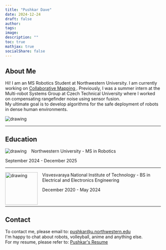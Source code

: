 ```yaml
---
title: "Pushkar Dave"
date: 2024-12-24
draft: false
author: 
tags:
image: 
description: ""
toc: true
mathjax: true
socialShare: false
---
```

## About Me


<aside class="aboutImg">
    <div class="aboutImg-content">
        <p align="left">
            Hi! I am an MS Robotics Student at Northwestern University. I am currently working on <a href="https://github.com/rdlynx19/multi-robot-mapping.git" target="_blank">Collaborative Mapping </a>. Previously, I was a summer intern at the Multi-robot Systems Group at Czech Technical University where I worked on compensating rangefinder noise using sensor fusion.<br>
            My ultimate goal is to develop algorithms for the safe deployment of robots in dense human environments.
        </p>
    <img src="/images/misc/web-temp.jpg"  alt="drawing" />
    </div>
</aside>

---

## Education
<img align="left" src="/images/misc/nu.jpeg" alt="drawing" width="" style="margin-right: 15px;"/>

Northwestern University - MS in Robotics

September 2024 - December 2025

---

<img align="left" src="/images/misc/vnit-logo.jpeg" alt="drawing" width="105" style="margin-right: 15px;"/>

Visvesvaraya National Institute of Technology - BS in Electrical and Electronics Engineering

December 2020 - May 2024

<br>

---

## Contact

To contact me, please email to:
pushkar@u.northwestern.edu \
I'm happy to chat about robots, volleyball, anime and anything else.\
For my resume, please refer to: [Pushkar's Resume](https://pushkardave.com/resume)
 